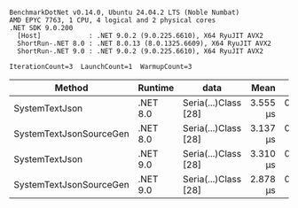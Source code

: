 ```

BenchmarkDotNet v0.14.0, Ubuntu 24.04.2 LTS (Noble Numbat)
AMD EPYC 7763, 1 CPU, 4 logical and 2 physical cores
.NET SDK 9.0.200
  [Host]            : .NET 9.0.2 (9.0.225.6610), X64 RyuJIT AVX2
  ShortRun-.NET 8.0 : .NET 8.0.13 (8.0.1325.6609), X64 RyuJIT AVX2
  ShortRun-.NET 9.0 : .NET 9.0.2 (9.0.225.6610), X64 RyuJIT AVX2

IterationCount=3  LaunchCount=1  WarmupCount=3  

```
| Method                  | Runtime  | data                 | Mean     | Error     | StdDev    | Min      | Max      | Gen0   | Allocated |
|------------------------ |--------- |--------------------- |---------:|----------:|----------:|---------:|---------:|-------:|----------:|
| SystemTextJson          | .NET 8.0 | Seria(...)Class [28] | 3.555 μs | 0.2728 μs | 0.0150 μs | 3.545 μs | 3.572 μs | 0.1259 |   2.07 KB |
| SystemTextJsonSourceGen | .NET 8.0 | Seria(...)Class [28] | 3.137 μs | 0.0688 μs | 0.0038 μs | 3.132 μs | 3.139 μs | 0.1335 |    2.2 KB |
| SystemTextJson          | .NET 9.0 | Seria(...)Class [28] | 3.310 μs | 0.3313 μs | 0.0182 μs | 3.289 μs | 3.320 μs | 0.1259 |   2.07 KB |
| SystemTextJsonSourceGen | .NET 9.0 | Seria(...)Class [28] | 2.878 μs | 0.2163 μs | 0.0119 μs | 2.864 μs | 2.887 μs | 0.1335 |    2.2 KB |
